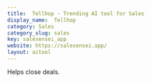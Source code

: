 ```yaml
---
title:  Tellhop - Trending AI tool for Sales
display_name:  Tellhop
category: Sales
category_slug: sales
key: salesensei_app
website: https://salesensei.app/
layout: aitool
---
```


Helps close deals.
